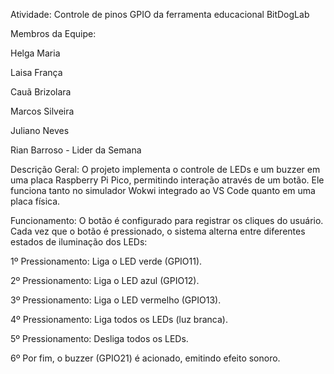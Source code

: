 Atividade: Controle de pinos GPIO da ferramenta educacional BitDogLab  

Membros da Equipe:<br>   

Helga Maria  

Laisa França  

Cauã Brizolara   
 
Marcos Silveira   

Juliano Neves   
 
Rian Barroso - Lider da Semana   

Descrição Geral: 
O projeto implementa o controle de LEDs e um buzzer em uma placa Raspberry Pi Pico, permitindo interação através de um botão. Ele funciona tanto no simulador Wokwi integrado ao VS Code quanto em uma placa física. 

Funcionamento: 
O botão é configurado para registrar os cliques do usuário. Cada vez que o botão é pressionado, o sistema alterna entre diferentes estados de iluminação dos LEDs: 

1º Pressionamento: Liga o LED verde (GPIO11). 

2º Pressionamento: Liga o LED azul (GPIO12). 

3º Pressionamento: Liga o LED vermelho (GPIO13). 

4º Pressionamento: Liga todos os LEDs (luz branca). 

5º Pressionamento: Desliga todos os LEDs. 

6º Por fim, o buzzer (GPIO21) é acionado, emitindo efeito sonoro. 
 
